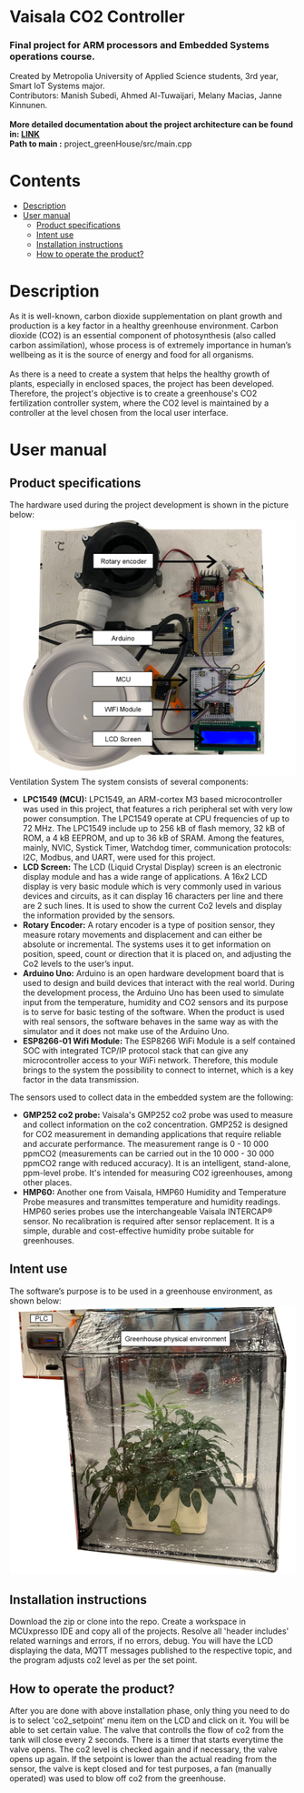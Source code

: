 # Vaisala CO2 Controller

### Final project for ARM processors and Embedded Systems operations course.
Created by Metropolia University of Applied Science students, 3rd year, Smart IoT Systems major. <br> Contributors: Manish Subedi, Ahmed Al-Tuwaijari, Melany Macias, Janne Kinnunen. <br> <br>
__More detailed documentation about the project architecture can be found in: [LINK](https://docs.google.com/document/d/1tOOWB005brw4m02iWUmryYpSSYYO36w1/edit#heading=h.gjdgxs)__
<br>__Path to main :__ project_greenHouse/src/main.cpp

# Contents
- [Description](#description)
- [User manual](#user-manual)
  * [Product specifications](#product-specifications)
  * [Intent use](#intent-use)
  * [Installation instructions](#installation-instructions)
  * [How to operate the product?](#product-operation)

# Description
As it is well-known, carbon dioxide supplementation on plant growth and production is a key factor in a healthy greenhouse environment. Carbon dioxide (CO2) is an essential component of photosynthesis (also called carbon assimilation), whose process is of extremely importance in human’s wellbeing as it is the source of energy and food for all organisms. <br> <br>
As there is a need to create a system that helps the healthy growth of plants, especially in enclosed spaces, the project has been developed. Therefore, the project's objective is to create a greenhouse's CO2 fertilization controller system, where the CO2 level is maintained by a controller at the level chosen from the local user interface.  

# User manual
## Product specifications
The hardware used during the project development is shown in the picture below:
![Ventilation System](documentation_pictures/physical%20ventilation%20system.jpg)
                Ventilation System
The system consists of several components:
* __LPC1549 (MCU):__
LPC1549, an ARM-cortex M3 based microcontroller was used in this project, that features a rich peripheral set with very low power consumption. The LPC1549 operate at CPU frequencies of up to 72 MHz. The LPC1549 include up to 256 kB of flash memory, 32 kB of ROM, a 4 kB EEPROM, and up to 36 kB of SRAM. Among the features, mainly, NVIC, Systick Timer, Watchdog timer, communication protocols: I2C, Modbus, and UART, were used for this project.
* __LCD Screen:__
The LCD (Liquid Crystal Display) screen is an electronic display module and has a wide range of applications. A 16x2 LCD display is very basic module which is very commonly used in various devices and circuits, as it can display 16 characters per line and there are 2 such lines. It is used to show the current Co2 levels and display the information provided by the sensors.
* __Rotary Encoder:__
A rotary encoder is a type of position sensor, they measure rotary movements and displacement and can either be absolute or incremental. The systems uses it to get information on position, speed, count or direction that it is placed on, and adjusting the Co2 levels to the user’s input.
* __Arduino Uno:__
Arduino is an open hardware development board that is used to design and build devices that interact with the real world. During the development process, the Arduino Uno has been used to simulate input from the temperature, humidity and CO2 sensors and its purpose is to serve for basic testing of the software. When the product is used with real sensors, the software behaves in the same way as with the simulator and it does not make use of the Arduino Uno.
* __ESP8266-01 Wifi Module:__
The ESP8266 WiFi Module is a self contained SOC with integrated TCP/IP protocol stack that can give any microcontroller access to your WiFi network. Therefore, this module brings to the system the possibility to connect to internet, which is a key factor in the data transmission.<br>

The sensors used to collect data in the embedded system are the following:
* __GMP252 co2 probe:__ Vaisala's GMP252 co2 probe was used to measure and collect information on the co2 concentration. GMP252 is designed for CO2 measurement in demanding applications that require reliable and accurate performance. The measurement range is 0 - 10 000 ppmCO2 (measurements can be carried out in the 10 000 - 30 000 ppmCO2 range with reduced accuracy). It is an intelligent, stand-alone, ppm-level probe. It's intended for measuring CO2 igreenhouses, among other places.
* __HMP60:__ Another one from Vaisala, HMP60 Humidity and Temperature Probe measures and transmittes temperature and humidity readings. HMP60 series probes use the interchangeable Vaisala INTERCAP® sensor. No recalibration is required after sensor replacement. It is a simple, durable and cost-effective humidity probe suitable for greenhouses.

## Intent use
The software’s purpose is to be used in a greenhouse environment, as shown below:
![Physical Greenhouse](documentation_pictures/physical%20greenhouse%20edited.jpg)
                
## Installation instructions
Download the zip or clone into the repo. Create a workspace in MCUxpresso IDE and copy all of the projects. Resolve all 'header includes' related warnings and errors, if no errors, debug. You will have the LCD displaying the data, MQTT messages published to the respective topic, and the program adjusts co2 level as per the set point. 

## How to operate the product?
After you are done with above installation phase, only thing you need to do is to select 'co2_setpoint' menu item on the LCD and click on it. You will be able to set certain value. The valve that controlls the flow of co2 from the tank will close every 2 seconds. There is a timer that starts everytime the valve opens. The co2 level is checked again and if necessary, the valve opens up again. If the setpoint is lower than the actual reading from the sensor, the valve is kept closed and for test purposes, a fan (manually operated) was used to blow off co2 from the greenhouse. 
